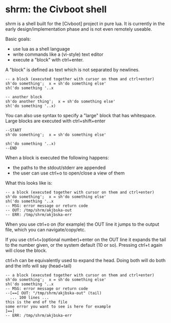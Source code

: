 # shrm: the Civboot shell

shrm is a shell built for the [Civboot] project in pure lua.
It is currently in the early design/implementation phase and
is not even remotely useable.

Basic goals:

 - use lua as a shell language
 - write commands like a (vi-style) text editor
 - execute a "block" with ctrl+enter.

A "block" is defined as text which is not separated by newlines.

```
-- a block (executed together with cursor on them and ctrl+enter)
sh'do something';  x = sh'do something else'
sh('do something '..x

-- another block
sh'do another thing';  x = sh'do something else'
sh('do something '..x)
```

You can also use syntax to specify a "large" block that has whitespace.
Large blocks are executed with ctrl+shift+enter

```
--START
sh'do something';  x = sh'do something else'

sh('do something '..x)
--END
```

When a block is executed the following happens:

 - the paths to the stdout/stderr are appended
 - the user can use ctrl+o to open/close a view of them

What this looks like is:

```
-- a block (executed together with cursor on them and ctrl+enter)
sh'do something';  x = sh'do something else'
sh('do something '..x
-- MSG: error message or return code
-- OUT: /tmp/shrm/akjbska-out
-- ERR: /tmp/shrm/akjbska-err
```

When you use ctrl+o on (for example) the OUT line it jumps to the output file,
which you can navigate/copy/etc.

If you use ctrl+t+(optional number)+enter on the OUT line it expands the tail
to the number given, or the system default (10 or so). Pressing ctrl+t again
will close the block.

ctrl+h can be equivalently used to expand the head. Doing both will do both
and the info will say (head+tail)

```
-- a block (executed together with cursor on them and ctrl+enter)
sh'do something';  x = sh'do something else'
sh('do something '..x
-- MSG: error message or return code
--[==[ OUT: "/tmp/shrm/akjbska-out" (tail)
  ... 100 lines ...
this is the end of the file
some error you want to see is here for example
]==]
-- ERR: /tmp/shrm/akjbska-err
```

